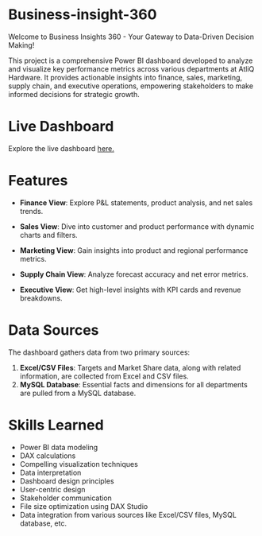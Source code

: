 # Business-insight-360
Welcome to Business Insights 360 - Your Gateway to Data-Driven Decision Making!

This project is a comprehensive Power BI dashboard developed to analyze and visualize key performance metrics across various departments at AtliQ Hardware. It provides actionable insights into finance, sales, marketing, supply chain, and executive operations, empowering stakeholders to make informed decisions for strategic growth.

# Live Dashboard
Explore the live dashboard [here.](https://app.powerbi.com/links/PjtPY4ov28?ctid=c6e549b3-5f45-4032-aae9-d4244dc5b2c4&pbi_source=linkShare)

# Features
- **Finance View**: Explore P&L statements, product analysis, and net sales trends.

- **Sales View**: Dive into customer and product performance with dynamic charts and filters.

- **Marketing View**: Gain insights into product and regional performance metrics.

- **Supply Chain View**: Analyze forecast accuracy and net error metrics.

- **Executive View**: Get high-level insights with KPI cards and revenue breakdowns.

# Data Sources
The dashboard gathers data from two primary sources:

1. **Excel/CSV Files**: Targets and Market Share data, along with related information, are collected from Excel and CSV files.
2. **MySQL Database**: Essential facts and dimensions for all departments are pulled from a MySQL database.

# Skills Learned
- Power BI data modeling
- DAX calculations
- Compelling visualization techniques
- Data interpretation
- Dashboard design principles
- User-centric design
- Stakeholder communication
- File size optimization using DAX Studio
- Data integration from various sources like Excel/CSV files, MySQL database, etc.
